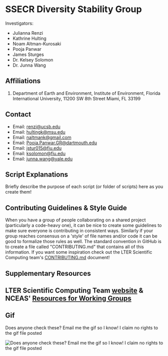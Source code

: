 # SSECR Diversity Stability Group

Investigators:
- Julianna Renzi
- Kathrine Hulting
- Noam Altman-Kurosaki
- Pooja Panwar
- James Sturges
- Dr. Kelsey Solomon
- Dr. Junna Wang
  
## Affiliations

1. Department of Earth and Environment, Institute of Environment, Florida International University, 11200 SW 8th Street Miami, FL 33199


## Contact

- Email: [renzi@ucsb.edu](mailto:jrenzi@ucsb.edu)
- Email: [hultingk@msu.edu](mailto:hultingk@msu.edu)
- Email: [naltmank@gmail.com](mailto:naltmank@gmail.com)
- Email: [Pooja.Panwar.GR@dartmouth.edu](mailto:Pooja.Panwar.GR@dartmouth.edu)
- Email: [jstur015@fiu.edu](mailto:jstur015@fiu.edu)
- Email: [ksolomon@fiu.edu](mailto:ksolomon@fiu.edu)
- Email: [junna.wang@yale.edu](mailto:junna.wang@yale.edu)


## Script Explanations

Briefly describe the purpose of each script (or folder of scripts) here as you create them!

## Contributing Guidelines & Style Guide

When you have a group of people collaborating on a shared project (particularly a code-heavy one), it can be nice to create some guidelines to make sure everyone is contributing in consistent ways. Similarly if your group reaches consensus on a 'style' of file names and/or code it can be good to formalize those rules as well. The standard convention in GitHub is to create a file called "CONTRIBUTING.md" that contains all of this information. If you want some inspiration check out the LTER Scientific Computing team's [CONTRIBUTING.md](https://github.com/lter/scicomp/blob/main/CONTRIBUTING.md) document!

## Supplementary Resources

LTER Scientific Computing Team [website](https://lter.github.io/scicomp/) & NCEAS' [Resources for Working Groups](https://www.nceas.ucsb.edu/working-group-resources)
---

## Gif

Does anyone check these? Email me the gif so I know! I claim no rights to the gif file posted

![Does anyone check these? Email me the gif so I know! I claim no rights to the gif file posted](community.gif)

